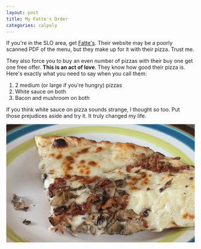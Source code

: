 ```yaml
---
layout: post
title: My Fatte's Order
categories: calpoly
---
```


If you're in the SLO area, get [Fatte's](http://fattesslo.com). Their website
may be a poorly scanned PDF of the menu, but they make up for it with their
pizza. Trust me.

They also force you to buy an even number of pizzas with their buy one get one
free offer. **This is an act of love**. They know how good their pizza is. Here's exactly what you need to say when you call them:

1. 2 medium (or large if you're hungry) pizzas
1. White sauce on both
1. Bacon and mushroom on both

If you think white sauce on pizza sounds strange, I thought so too. Put those prejudices aside and try it. It truly changed my life.

![fattes pizza](/images/fattes_pizza.jpg)

